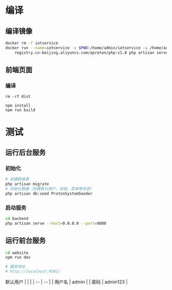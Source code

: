 
# 编译

## 编译镜像

``` bash
docker rm -f iotservice
docker run --name=iotservice -v $PWD:/home/admin/iotservice -w /home/admin/iotservice -p 80:8000 \
    registry.cn-beijing.aliyuncs.com/aproton/php:v1.0 php artisan serve --host=0.0.0.0
```


## 前端页面
### 编译
```
rm -rf dist

npm install
npm run build
```


# 测试
## 运行后台服务

### 初始化

``` bash
# 创建数据表
php artisan migrate
# 初始化数据（创建默认用户，权限，菜单等信息）
php artisan db:seed ProtonSystemSeeder
```

### 启动服务
``` bash
cd backend
php artisan serve --host=0.0.0.0 --port=8080
```

## 运行前台服务
``` bash
cd website
npm run dev

# 服务地址
# http://localhost:9301/
```

默认用户
| | |
| -- | -- |
| 用户名 | admin |
| 密码 | admin123 |
